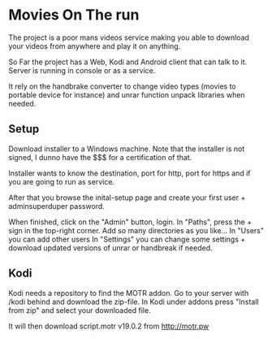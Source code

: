 # Movies On The run
The project is a poor mans videos service making you able to download your videos from anywhere and play it on anything.

So Far the project has a Web, Kodi and Android client that can talk to it.
Server is running in console or as a service.

It rely on the handbrake converter to change video types (movies to portable device for instance) and unrar function unpack libraries when needed.

## Setup
Download installer to a Windows machine.
Note that the installer is not signed, I dunno have the $$$ for a certification of that.

Installer wants to know the destination, port for http, port for https and if you are going to run as service.

After that you browse the inital-setup page and create your first user + adminsuperduper password.

When finished, click on the "Admin" button, login.
In "Paths", press the + sign in the top-right corner. Add so many directories as you like...
In "Users" you can add other users
In "Settings" you can change some settings + download updated versions of unrar or handbreak if needed.

## Kodi
Kodi needs a repository to find the MOTR addon.
Go to your server with /kodi behind and download the zip-file.
In Kodi under addons press "Install from zip" and select your downloaded file.

It will then download script.motr v19.0.2 from http://motr.pw
